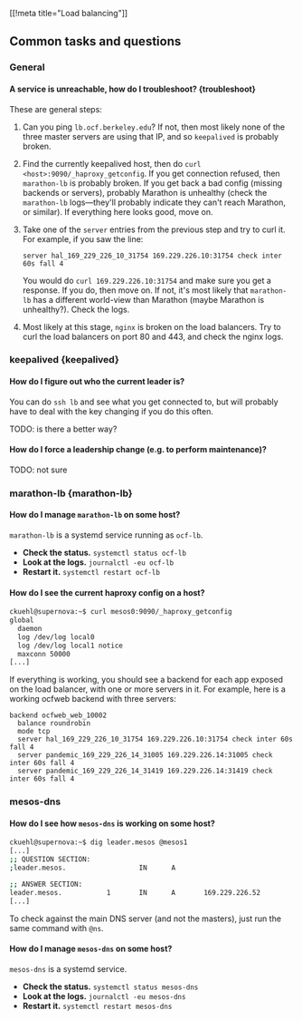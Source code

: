 [[!meta title="Load balancing"]]

## Common tasks and questions
### General
#### A service is unreachable, how do I troubleshoot?    {troubleshoot}

These are general steps:

1. Can you ping `lb.ocf.berkeley.edu`? If not, then most likely none of the
   three master servers are using that IP, and so `keepalived` is probably broken.

2. Find the currently keepalived host, then do `curl <host>:9090/_haproxy_getconfig`.
   If you get connection refused, then `marathon-lb` is probably broken. If you
   get back a bad config (missing backends or servers), probably Marathon is
   unhealthy (check the `marathon-lb` logs—they'll probably indicate they can't
   reach Marathon, or similar). If everything here looks good, move on.

3. Take one of the `server` entries from the previous step and try to curl it.
   For example, if you saw the line:

   ```haproxy
   server hal_169_229_226_10_31754 169.229.226.10:31754 check inter 60s fall 4
   ```

   You would do `curl 169.229.226.10:31754` and make sure you get a response.
   If you do, then move on. If not, it's most likely that `marathon-lb` has a
   different world-view than Marathon (maybe Marathon is unhealthy?). Check the
   logs.

4. Most likely at this stage, `nginx` is broken on the load balancers. Try to
   curl the load balancers on port 80 and 443, and check the nginx logs.


### keepalived    {keepalived}
#### How do I figure out who the current leader is?

You can do `ssh lb` and see what you get connected to, but will probably have
to deal with the key changing if you do this often.

TODO: is there a better way?


#### How do I force a leadership change (e.g. to perform maintenance)?

TODO: not sure


### marathon-lb    {marathon-lb}
#### How do I manage `marathon-lb` on some host?

`marathon-lb` is a systemd service running as `ocf-lb`.

* **Check the status.** `systemctl status ocf-lb`
* **Look at the logs.** `journalctl -eu ocf-lb`
* **Restart it.** `systemctl restart ocf-lb`


#### How do I see the current haproxy config on a host?

```bash
ckuehl@supernova:~$ curl mesos0:9090/_haproxy_getconfig
global
  daemon
  log /dev/log local0
  log /dev/log local1 notice
  maxconn 50000
[...]
```

If everything is working, you should see a backend for each app exposed on the
load balancer, with one or more servers in it. For example, here is a working
ocfweb backend with three servers:

```haproxy
backend ocfweb_web_10002
  balance roundrobin
  mode tcp
  server hal_169_229_226_10_31754 169.229.226.10:31754 check inter 60s fall 4
  server pandemic_169_229_226_14_31005 169.229.226.14:31005 check inter 60s fall 4
  server pandemic_169_229_226_14_31419 169.229.226.14:31419 check inter 60s fall 4
```


### mesos-dns
#### How do I see how `mesos-dns` is working on some host?

```bash
ckuehl@supernova:~$ dig leader.mesos @mesos1
[...]
;; QUESTION SECTION:
;leader.mesos.                  IN      A

;; ANSWER SECTION:
leader.mesos.           1       IN      A       169.229.226.52
[...]
```

To check against the main DNS server (and not the masters), just run the same
command with `@ns`.


#### How do I manage `mesos-dns` on some host?

`mesos-dns` is a systemd service.

* **Check the status.** `systemctl status mesos-dns`
* **Look at the logs.** `journalctl -eu mesos-dns`
* **Restart it.** `systemctl restart mesos-dns`
